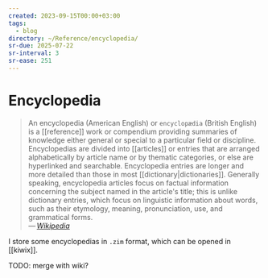 ```yaml
---
created: 2023-09-15T00:00+03:00
tags:
  - blog
directory: ~/Reference/encyclopedia/
sr-due: 2025-07-22
sr-interval: 3
sr-ease: 251
---
```


# Encyclopedia

> An encyclopedia (American English) or `encyclopædia` (British English) is a
> [[reference]] work or compendium providing summaries of knowledge either
> general or special to a particular field or discipline. Encyclopedias are
> divided into [[articles]] or entries that are arranged alphabetically by
> article name or by thematic categories, or else are hyperlinked and
> searchable. Encyclopedia entries are longer and more detailed than those in
> most [[dictionary|dictionaries]]. Generally speaking, encyclopedia articles
> focus on factual information concerning the subject named in the article's
> title; this is unlike dictionary entries, which focus on linguistic
> information about words, such as their etymology, meaning, pronunciation, use,
> and grammatical forms.\
> — <cite>[Wikipedia](https://en.wikipedia.org/wiki/Encyclopedia)</cite>

I store some encyclopedias in `.zim` format, which can be opened in [[kiwix]].

TODO: merge with wiki?
